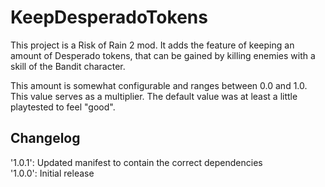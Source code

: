 # KeepDesperadoTokens
This project is a Risk of Rain 2 mod.
It adds the feature of keeping an amount of Desperado tokens, that can be gained by killing enemies with a skill of the Bandit character.

This amount is somewhat configurable and ranges between 0.0 and 1.0. This value serves as a multiplier.
The default value was at least a little playtested to feel "good".


## Changelog
'1.0.1': Updated manifest to contain the correct dependencies  
'1.0.0': Initial release  
